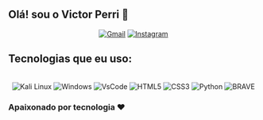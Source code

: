 
## Olá! sou o Victor Perri 👋

<div align="center">

[![Gmail](https://img.shields.io/badge/Gmail-D14836?style=for-the-badge&logo=gmail&logoColor=white)](mailto:victorperri14@gmail.com)  [![Instagram](https://img.shields.io/badge/Instagram-E4405F?style=for-the-badge&logo=instagram&logoColor=white)](https://www.instagram.com/victorprr014/)



</div>

## Tecnologias que eu uso:

<div align="center" style="display: inline_block"></br>
    <img alt="Kali Linux" src="https://img.shields.io/badge/Kali_Linux-557C94?style=for-the-badge&logo=kali-linux&logoColor=white"/>
    <img alt="Windows" src="https://img.shields.io/badge/Windows-0078D6?style=for-the-badge&logo=windows&logoColor=white"/>
    <img alt="VsCode" src="https://img.shields.io/badge/Visual_Studio_Code-0078D4?style=for-the-badge&logo=visual%20studio%20code&logoColor=white"/>
    <img alt="HTML5" src="https://img.shields.io/badge/HTML5-E34F26?style=for-the-badge&logo=html5&logoColor=white"/>
    <img alt="CSS3" src="https://img.shields.io/badge/CSS3-1572B6?style=for-the-badge&logo=css3&logoColor=white"/>
    <img alt="Python" src="https://img.shields.io/badge/Python-14354C?style=for-the-badge&logo=python&logoColor=white"/>
    <img alt="BRAVE" src="https://img.shields.io/badge/Brave-FF1B2D?style=for-the-badge&logo=Brave&logoColor=white"/>
</div>



### Apaixonado por tecnologia ❤
